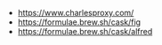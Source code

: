 - https://www.charlesproxy.com/
- https://formulae.brew.sh/cask/fig
- https://formulae.brew.sh/cask/alfred

